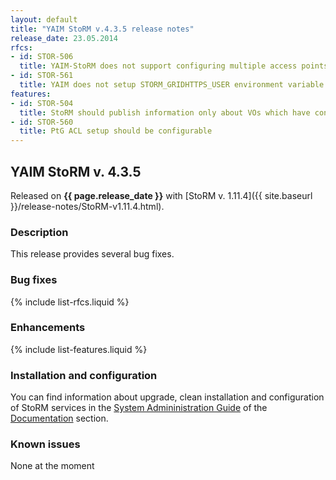 ```yaml
---
layout: default
title: "YAIM StoRM v.4.3.5 release notes"
release_date: 23.05.2014
rfcs:
- id: STOR-506
  title: YAIM-StoRM does not support configuring multiple access points for a given storage area
- id: STOR-561
  title: YAIM does not setup STORM_GRIDHTTPS_USER environment variable
features:
- id: STOR-504
  title: StoRM should publish information only about VOs which have configured storage areas
- id: STOR-560
  title: PtG ACL setup should be configurable
---
```


## YAIM StoRM v. 4.3.5

Released on **{{ page.release_date }}** with [StoRM v. 1.11.4]({{ site.baseurl }}/release-notes/StoRM-v1.11.4.html).

### Description

This release provides several bug fixes.

### Bug fixes

{% include list-rfcs.liquid %}

### Enhancements

{% include list-features.liquid %}

### Installation and configuration

You can find information about upgrade, clean installation and configuration of StoRM services in the [System Admininistration Guide][storm-sysadmin-guide] of the [Documentation][storm-documentation] section.

### Known issues

None at the moment

[storm-documentation]: {{site.baseurl}}/documentation.html
[storm-sysadmin-guide]: {{site.baseurl}}/documentation/sysadmin-guide/1.11.4
